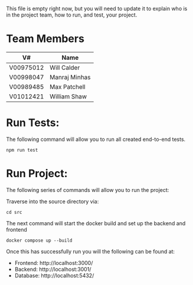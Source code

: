 This file is empty right now, but you will need to update it to explain who is in the project team, how to run, and test, your project.
# Team Members

| V#   | Name     |
| ---- | -------- |
| V00975012 | Will Calder |
| V00998047 | Manraj Minhas |
| V00989485 | Max Patchell |
| V01012421 | William Shaw |


# Run Tests:

<p>The following command will allow you to run all created end-to-end tests.</p>

```npm run test```

# Run Project:

<p>The following series of commands will allow you to run the project:</p>

<p>Traverse into the source directory via:</p>

```cd src```

<p>The next command will start the docker build and set up the backend and frontend</p>

```docker compose up --build```

<p>Once this has successfully run you will the following can be found at:</p>

  - Frontend: http://localhost:3000/
  - Backend: http://localhost:3001/
  - Database: http://localhost:5432/